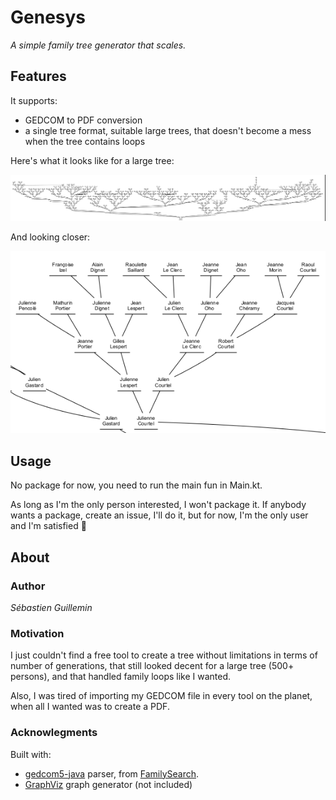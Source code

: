 # Genesys

*A simple family tree generator that scales.*

## Features

It supports:
* GEDCOM to PDF conversion
* a single tree format, suitable large trees, that doesn't become a mess when the tree contains loops

Here's what it looks like for a large tree:

![](screenshots/global_tree.png)

And looking closer:

![](screenshots/tree_detail.png)

## Usage

No package for now, you need to run the main fun in Main.kt.

As long as I'm the only person interested, I won't package
it. If anybody wants a package, create an issue, I'll do it, but for now, I'm the only user and I'm satisfied 🙂

## About

### Author

*Sébastien Guillemin*

### Motivation

I just couldn't find a free tool to create a tree without limitations in terms of number of generations, that still
looked decent for a large tree (500+ persons), and that handled family loops like I wanted.

Also, I was tired of
importing my GEDCOM file in every tool on the planet, when all I wanted was to create a PDF.

### Acknowlegments

Built with:
* [gedcom5-java](https://github.com/FamilySearch/gedcom5-java) parser, from [FamilySearch](https://github.com/FamilySearch/).
* [GraphViz](https://graphviz.org/) graph generator (not included)
